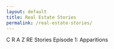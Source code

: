```yaml
---
layout: default
title: Real Estate Stories
permalink: /real-estate-stories/
---
```


C R A Z RE Stories Episode 1: Apparitions
